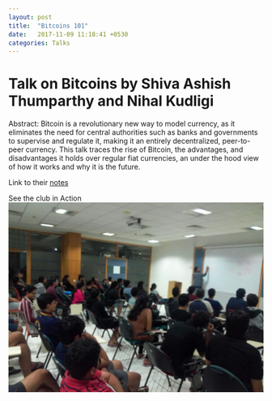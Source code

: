 ```yaml
---
layout: post
title:  "Bitcoins 101"
date:   2017-11-09 11:18:41 +0530
categories: Talks
---
```

# Talk on Bitcoins by Shiva Ashish Thumparthy and Nihal Kudligi

Abstract: Bitcoin is a revolutionary new way to model currency, as it eliminates the need for central authorities such as banks and governments to supervise and regulate it, making it an entirely decentralized, peer-to-peer currency. This talk traces the rise of Bitcoin, the advantages, and disadvantages it holds over regular fiat currencies, an under the hood view of how it works and why it is the future.


Link to their [notes](/pdfs/Bitcoin101-Ashish.pdf)

See the club in Action
![Club in action](/images/Bitcoins-101.jpeg)
